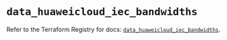 # `data_huaweicloud_iec_bandwidths`

Refer to the Terraform Registry for docs: [`data_huaweicloud_iec_bandwidths`](https://registry.terraform.io/providers/huaweicloud/huaweicloud/1.71.1/docs/data-sources/iec_bandwidths).
